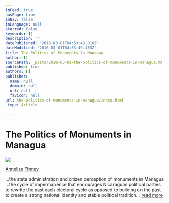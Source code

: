 ```yaml
---
inFeed: true
hasPage: true
inNav: false
inLanguage: null
starred: false
keywords: []
description: ''
datePublished: '2016-03-01T04:53:49.810Z'
dateModified: '2016-03-01T04:53:49.403Z'
title: The Politics of Monuments in Managua
author: []
sourcePath: _posts/2016-03-01-the-politics-of-monuments-in-managua.md
published: true
authors: []
publisher:
  name: null
  domain: null
  url: null
  favicon: null
url: the-politics-of-monuments-in-managua/index.html
_type: Article

---
```

# The Politics of Monuments in Managua
![](https://the-grid-user-content.s3-us-west-2.amazonaws.com/7e6a041c-0548-4208-848f-30de3307ff5e.jpg)

[Annelise Finney][0]

...the state administration and citizen perception of monuments in Managua ...the cycle of impermanence that encourages Nicaraguan political parties to rewrite the past each electoral cycle as opposed to building on the past to create a strong national identity and stable political tradition... [read more][1]

[0]: http://laic.columbia.edu/author/5105253648/
[1]: http://laic.columbia.edu/journal-undergraduate-research/the-cycle-impermanence-collective-memory-and-the-politics-monuments-managua-nicaragua/#note-27